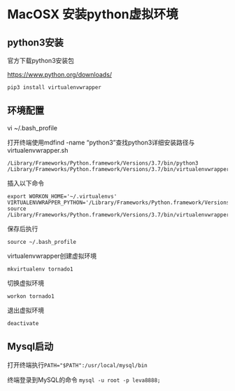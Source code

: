 # MacOSX 安装python虚拟环境

## python3安装

官方下载python3安装包

https://www.python.org/downloads/

```
pip3 install virtualenvwrapper
```

## 环境配置

vi ~/.bash\_profile

打开终端使用mdfind -name “python3”查找python3详细安装路径与virtualenvwrapper.sh

```
/Library/Frameworks/Python.framework/Versions/3.7/bin/python3
/Library/Frameworks/Python.framework/Versions/3.7/bin/virtualenvwrapper.sh
```

插入以下命令

```
export WORKON_HOME='~/.virtualenvs'
VIRTUALENVWRAPPER_PYTHON='/Library/Frameworks/Python.framework/Versions/3.7/bin/python3'
source /Library/Frameworks/Python.framework/Versions/3.7/bin/virtualenvwrapper.sh
```

保存后执行

```
source ~/.bash_profile
```

virtualenvwrapper创建虚拟环境

```
mkvirtualenv tornado1
```

切换虚拟环境

```
workon tornado1
```

退出虚拟环境

```
deactivate
```

## Mysql启动

打开终端执行`PATH="$PATH":/usr/local/mysql/bin`

终端登录到MySQL的命令 `mysql -u root -p leva8888;`

